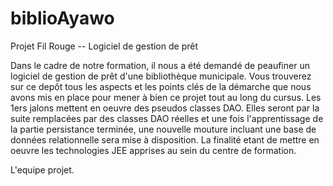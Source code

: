 # biblioAyawo

Projet Fil Rouge -- Logiciel de gestion de prêt 


Dans le cadre de notre formation, il nous a été demandé de 
peaufiner un logiciel de gestion de prêt d'une bibliothèque municipale.
Vous trouverez sur ce depôt tous les aspects et les points 
clés de la démarche que nous avons mis en place pour mener à bien 
ce projet tout au long du cursus.
Les 1ers jalons mettent en oeuvre des pseudos classes DAO.
Elles seront par la suite remplacées par des classes DAO 
réelles et une fois l'apprentissage de la partie persistance terminée, 
une nouvelle mouture incluant une base de données relationnelle sera mise à disposition.
La finalité etant de mettre en oeuvre les technologies JEE apprises au sein 
du centre de formation.

L'equipe projet. 
